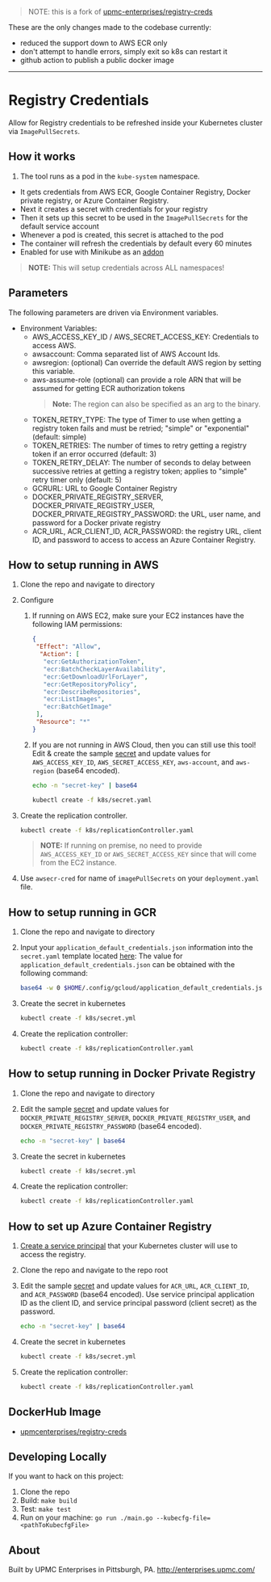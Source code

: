 > NOTE: this is a fork of [upmc-enterprises/registry-creds](https://github.com/upmc-enterprises/registry-creds/network/members)

These are the only changes made to the codebase currently:
- reduced the support down to AWS ECR only
- don't attempt to handle errors, simply exit so k8s can restart it
- github action to publish a public docker image


---

# Registry Credentials

Allow for Registry credentials to be refreshed inside your Kubernetes cluster via `ImagePullSecrets`.

## How it works

1. The tool runs as a pod in the `kube-system` namespace.
- It gets credentials from AWS ECR, Google Container Registry, Docker private registry, or Azure Container Registry.
- Next it creates a secret with credentials for your registry
- Then it sets up this secret to be used in the `ImagePullSecrets` for the default service account
- Whenever a pod is created, this secret is attached to the pod
- The container will refresh the credentials by default every 60 minutes
- Enabled for use with Minikube as an [addon](https://github.com/kubernetes/minikube#add-ons)

> **NOTE:** This will setup credentials across ALL namespaces!

## Parameters

The following parameters are driven via Environment variables.

- Environment Variables:
  - AWS_ACCESS_KEY_ID / AWS_SECRET_ACCESS_KEY: Credentials to access AWS.
  - awsaccount: Comma separated list of AWS Account Ids.
  - awsregion: (optional) Can override the default AWS region by setting this variable.
  - aws-assume-role (optional) can provide a role ARN that will be assumed for getting ECR authorization tokens
    > **Note:** The region can also be specified as an arg to the binary.
  - TOKEN_RETRY_TYPE: The type of Timer to use when getting a registry token fails and must be retried; "simple" or "exponential" (default: simple)
  - TOKEN_RETRIES: The number of times to retry getting a registry token if an error occurred (default: 3)
  - TOKEN_RETRY_DELAY: The number of seconds to delay between successive retries at getting a registry token; applies to "simple" retry timer only (default: 5)
  - GCRURL: URL to Google Container Registry
  - DOCKER_PRIVATE_REGISTRY_SERVER, DOCKER_PRIVATE_REGISTRY_USER, DOCKER_PRIVATE_REGISTRY_PASSWORD: the URL, user name, and password for a Docker private registry
  - ACR_URL, ACR_CLIENT_ID, ACR_PASSWORD: the registry URL, client ID, and password to access to access an Azure Container Registry.

## How to setup running in AWS

1. Clone the repo and navigate to directory

2. Configure

   1. If running on AWS EC2, make sure your EC2 instances have the following IAM permissions:

      ```json
      {
       "Effect": "Allow",
        "Action": [
         "ecr:GetAuthorizationToken",
         "ecr:BatchCheckLayerAvailability",
         "ecr:GetDownloadUrlForLayer",
         "ecr:GetRepositoryPolicy",
         "ecr:DescribeRepositories",
         "ecr:ListImages",
         "ecr:BatchGetImage"
       ],
       "Resource": "*"
      }
      ```

   2. If you are not running in AWS Cloud, then you can still use this tool! Edit & create the sample [secret](k8s/secret.yaml) and update values for `AWS_ACCESS_KEY_ID`, `AWS_SECRET_ACCESS_KEY`, `aws-account`, and `aws-region` (base64 encoded).

      ```bash
      echo -n "secret-key" | base64

      kubectl create -f k8s/secret.yaml
      ```

3. Create the replication controller.

   ```bash
   kubectl create -f k8s/replicationController.yaml
   ```

   > **NOTE:** If running on premise, no need to provide `AWS_ACCESS_KEY_ID` or `AWS_SECRET_ACCESS_KEY` since that will come from the EC2 instance.

4. Use `awsecr-cred` for name of `imagePullSecrets` on your `deployment.yaml` file.

## How to setup running in GCR

1. Clone the repo and navigate to directory

2. Input your `application_default_credentials.json` information into the `secret.yaml` template located [here](k8s/secret.yaml#L17):
The value for `application_default_credentials.json` can be obtained with the following command:

   ```bash
   base64 -w 0 $HOME/.config/gcloud/application_default_credentials.json
   ```

3. Create the secret in kubernetes

   ```bash
   kubectl create -f k8s/secret.yml
   ```

4. Create the replication controller:

   ```bash
   kubectl create -f k8s/replicationController.yaml
   ```

## How to setup running in Docker Private Registry

1. Clone the repo and navigate to directory

2. Edit the sample [secret](k8s/secret.yaml) and update values for `DOCKER_PRIVATE_REGISTRY_SERVER`, `DOCKER_PRIVATE_REGISTRY_USER`, and `DOCKER_PRIVATE_REGISTRY_PASSWORD` (base64 encoded).

   ```bash
   echo -n "secret-key" | base64
   ```

3. Create the secret in kubernetes

   ```bash
   kubectl create -f k8s/secret.yml
   ```

4. Create the replication controller:

   ```bash
   kubectl create -f k8s/replicationController.yaml
   ```

## How to set up Azure Container Registry

1. [Create a service principal](https://docs.microsoft.com/en-us/azure/container-registry/container-registry-auth-service-principal) that your Kubernetes cluster will use to access the registry.

2. Clone the repo and navigate to the repo root

3. Edit the sample [secret](k8s/secret.yaml) and update values for `ACR_URL`, `ACR_CLIENT_ID`, and `ACR_PASSWORD` (base64 encoded). Use service principal application ID as the client ID, and service principal password (client secret) as the password.

   ```bash
   echo -n "secret-key" | base64
   ```

3. Create the secret in kubernetes

   ```bash
   kubectl create -f k8s/secret.yml
   ```

4. Create the replication controller:

   ```bash
   kubectl create -f k8s/replicationController.yaml
   ```

## DockerHub Image

- [upmcenterprises/registry-creds](https://hub.docker.com/r/upmcenterprises/registry-creds/)

## Developing Locally

If you want to hack on this project:

1. Clone the repo
2. Build: `make build`
3. Test: `make test`
4. Run on your machine: `go run ./main.go --kubecfg-file=<pathToKubecfgFile>`

## About

Built by UPMC Enterprises in Pittsburgh, PA. http://enterprises.upmc.com/
